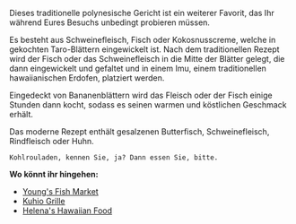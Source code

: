 Dieses traditionelle polynesische Gericht ist ein weiterer Favorit, das Ihr während Eures Besuchs unbedingt probieren müssen. 

Es besteht aus Schweinefleisch, Fisch oder Kokosnusscreme, welche in gekochten Taro-Blättern eingewickelt ist. Nach dem traditionellen Rezept wird der Fisch oder das Schweinefleisch in die Mitte der Blätter gelegt, die dann eingewickelt und gefaltet und in einem Imu, einem traditionellen hawaiianischen Erdofen, platziert werden.

Eingedeckt von Bananenblättern wird das Fleisch oder der Fisch einige Stunden dann kocht, sodass es seinen warmen und köstlichen Geschmack erhält.

Das moderne Rezept enthält gesalzenen Butterfisch, Schweinefleisch, Rindfleisch oder Huhn. 

    Kohlrouladen, kennen Sie, ja? Dann essen Sie, bitte.

**Wo könnt ihr hingehen:**
- [Young's Fish Market](http://www.youngsfishmarket.com/)
- [Kuhio Grille](https://www.kuhiogrille.com/)
- [Helena's Hawaiian Food](https://helenashawaiianfood.com/index.html)
